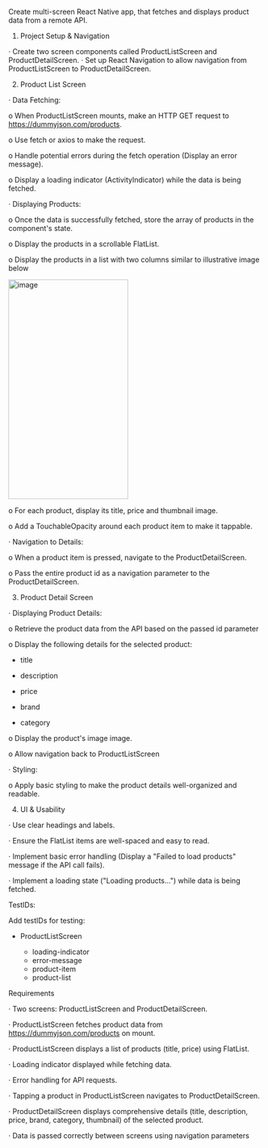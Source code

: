 Create multi-screen React Native app, that fetches and displays product data from a remote API.

1. Project Setup & Navigation

· Create two screen components called ProductListScreen and ProductDetailScreen.
· Set up React Navigation to allow navigation from ProductListScreen to ProductDetailScreen.

2. Product List Screen 

· Data Fetching:

o When ProductListScreen mounts, make an HTTP GET request to https://dummyjson.com/products.

o Use fetch or axios to make the request.

o Handle potential errors during the fetch operation (Display an error message).

o Display a loading indicator (ActivityIndicator) while the data is being fetched.

· Displaying Products:

o Once the data is successfully fetched, store the array of products in the component's state.

o Display the products in a scrollable FlatList.

o Display the products in a list with two columns similar to illustrative image below

<img width="237" height="435" alt="image" src="https://github.com/user-attachments/assets/3c5283e9-f1ee-4fda-b287-26e49dbad136" />



o For each product, display its title, price and thumbnail image.

o Add a TouchableOpacity around each product item to make it tappable.

· Navigation to Details:

o When a product item is pressed, navigate to the ProductDetailScreen.

o Pass the entire product id as a navigation parameter to the ProductDetailScreen.

3. Product Detail Screen 

· Displaying Product Details:

o Retrieve the product data from the API based on the passed id parameter

o Display the following details for the selected product:

  -  title

  -  description

  -  price

  -  brand

  -  category

o Display the product's image image.

o Allow navigation back to ProductListScreen

· Styling:

o Apply basic styling to make the product details well-organized and readable.

4. UI & Usability

· Use clear headings and labels.

· Ensure the FlatList items are well-spaced and easy to read.

· Implement basic error handling (Display a "Failed to load products" message if the API call fails).

· Implement a loading state ("Loading products...") while data is being fetched.

TestIDs:

Add testIDs for testing:

  - ProductListScreen

    -   loading-indicator
    -   error-message
    -   product-item
    -   product-list

Requirements 

· Two screens: ProductListScreen and ProductDetailScreen.

· ProductListScreen fetches product data from https://dummyjson.com/products on mount.

· ProductListScreen displays a list of products (title, price) using FlatList.

· Loading indicator displayed while fetching data.

· Error handling for API requests.

· Tapping a product in ProductListScreen navigates to ProductDetailScreen.

· ProductDetailScreen displays comprehensive details (title, description, price, brand, category, thumbnail) of the selected product.

· Data is passed correctly between screens using navigation parameters
